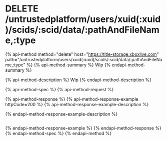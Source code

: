 # DELETE /untrustedplatform/users/xuid(:xuid)/scids/:scid/data/:pathAndFileName,:type

{% api-method method="delete" host="https://title-storage.xboxlive.com" path="/untrustedplatform/users/xuid(:xuid)/scids/:scid/data/:pathAndFileName,:type" %}
{% api-method-summary %}
Wip
{% endapi-method-summary %}

{% api-method-description %}
Wip
{% endapi-method-description %}

{% api-method-spec %}
{% api-method-request %}

{% api-method-response %}
{% api-method-response-example httpCode=200 %}
{% api-method-response-example-description %}

{% endapi-method-response-example-description %}
```

```
{% endapi-method-response-example %}
{% endapi-method-response %}
{% endapi-method-spec %}
{% endapi-method %}